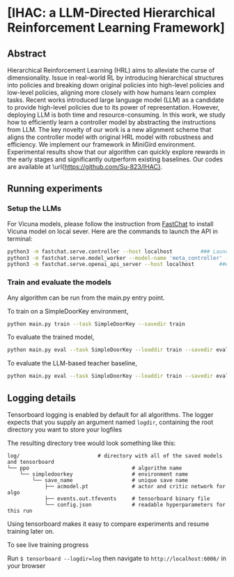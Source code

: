 # [IHAC: a LLM-Directed Hierarchical Reinforcement Learning Framework]

## Abstract 
Hierarchical Reinforcement Learning (HRL) aims to alleviate the curse of dimensionality. Issue in real-world RL by introducing hierarchical structures into policies and breaking down original policies into high-level policies and low-level policies, aligning more closely with how humans learn complex tasks. Recent works introduced large language model (LLM) as a candidate to provide high-level policies due to its power of representation. However, deploying LLM is both time and resource-consuming. In this work, we study how to efficiently learn a controller model by abstracting the instructions from LLM. The key novelty of our work is a new alignment scheme that aligns the controller model with original HRL model with robustness and efficiency. We implement our framework in MiniGird environment. Experimental results show that our algorithm can quickly explore rewards in the early stages and significantly outperform existing baselines. Our codes are available at \url{https://github.com/Su-823/IHAC}.

<!-- ## Purpose
This repo is intended to serve as a foundation with which you can reproduce the results of the experiments detailed in our paper, [Large Language Model as a Policy Teacher for Training Reinforcement Learning Agents](https://arxiv.org/abs/2311.13373). -->


## Running experiments
### Setup the LLMs

For Vicuna models, please follow the instruction from [FastChat](https://github.com/lm-sys/FastChat) to install Vicuna model on local sever. Here are the commands to launch the API in terminal: 

```bash
python3 -m fastchat.serve.controller --host localhost         ### Launch the controller
python3 -m fastchat.serve.model_worker --model-name 'meta_controller' --model-path lmsys/vicuna-7b-v1.5  ### Launch the model worker
python3 -m fastchat.serve.openai_api_server --host localhost        ### Launch the API
```


### Train and evaluate the models
Any algorithm can be run from the main.py entry point.

To train on a SimpleDoorKey environment,

```bash
python main.py train --task SimpleDoorKey --savedir train
```

<!--to train with given query result from LLM as teacher,

```bash
python main.py train --task SimpleDoorKey --savedir train --offline_planner
```-->

To evaluate the trained model,

```bash
python main.py eval --task SimpleDoorKey --loaddir train --savedir eval
```

To evaluate the LLM-based teacher baseline,
```bash
python main.py eval --task SimpleDoorKey --loaddir train --savedir eval --eval_teacher
```

## Logging details 
Tensorboard logging is enabled by default for all algorithms. The logger expects that you supply an argument named ```logdir```, containing the root directory you want to store your logfiles

The resulting directory tree would look something like this:
```
log/                         # directory with all of the saved models and tensorboard 
└── ppo                                 # algorithm name
    └── simpledoorkey                   # environment name
        └── save_name                   # unique save name 
            ├── acmodel.pt              # actor and critic network for algo
            ├── events.out.tfevents     # tensorboard binary file
            └── config.json             # readable hyperparameters for this run
```

Using tensorboard makes it easy to compare experiments and resume training later on.

To see live training progress

Run ```$ tensorboard --logdir=log``` then navigate to ```http://localhost:6006/``` in your browser

<!-- ## Citation
If you find [our work](https://arxiv.org/abs/2311.13373) useful, please kindly cite: 
```bibtex
@article{zhou2023large,
  title={Large Language Model as a Policy Teacher for Training Reinforcement Learning Agents},
  author={Zhou, Zihao and Hu, Bin and Zhao, Chenyang and Zhang, Pu and Liu, Bin},
  journal={arXiv preprint arXiv:2311.13373},
  year={2023}
}
``` -->
